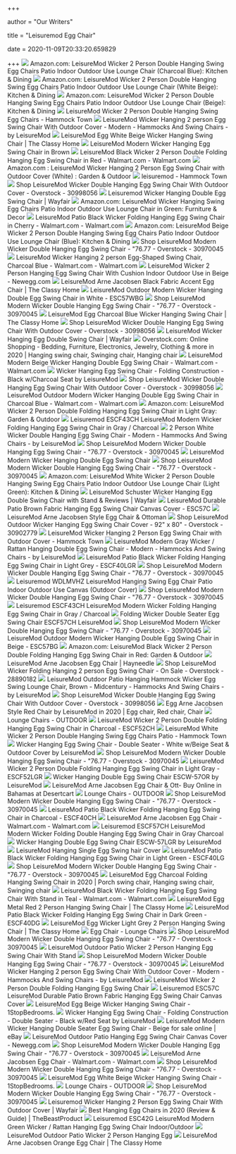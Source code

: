 +++
        
author = "Our Writers"
        
title = "Leisuremod Egg Chair"
        
date = 2020-11-09T20:33:20.659829
        
+++
[ ![](https://images-na.ssl-images-amazon.com/images/I/71WE1mcck%2BL._AC_SL1000_.jpg)](https://images-na.ssl-images-amazon.com/images/I/71WE1mcck%2BL._AC_SL1000_.jpg) Amazon.com: LeisureMod Wicker 2 Person Double Hanging Swing Egg Chairs  Patio Indoor Outdoor Use Lounge Chair (Charcoal Blue): Kitchen & Dining
[ ![](https://m.media-amazon.com/images/I/81SHhz3vJZL._AC_SS350_.jpg)](https://m.media-amazon.com/images/I/81SHhz3vJZL._AC_SS350_.jpg) Amazon.com: LeisureMod Wicker 2 Person Double Hanging Swing Egg Chairs  Patio Indoor Outdoor Use Lounge Chair (White Beige): Kitchen & Dining
[ ![](https://images-na.ssl-images-amazon.com/images/I/61MYnPA1HuL._AC_SY450_.jpg)](https://images-na.ssl-images-amazon.com/images/I/61MYnPA1HuL._AC_SY450_.jpg) Amazon.com: LeisureMod Wicker 2 Person Double Hanging Swing Egg Chairs  Patio Indoor Outdoor Use Lounge Chair (Beige): Kitchen & Dining
[ ![](https://cdn.shopify.com/s/files/1/0657/1879/products/71EI2DXlr8L_2000x.jpg?v=1580968193)](https://cdn.shopify.com/s/files/1/0657/1879/products/71EI2DXlr8L_2000x.jpg?v=1580968193) LeisureMod Wicker 2 Person Double Hanging Swing Egg Chairs - Hammock Town
[ ![](https://st.hzcdn.com/simgs/2cf174110dc1de9a_4-7682/home-design.jpg)](https://st.hzcdn.com/simgs/2cf174110dc1de9a_4-7682/home-design.jpg) LeisureMod Wicker Hanging 2 person Egg Swing Chair With Outdoor Cover -  Modern - Hammocks And Swing Chairs - by LeisureMod
[ ![](http://www.theclassyhome.com/catalog/LSM-ESC57WBG_1.jpg)](http://www.theclassyhome.com/catalog/LSM-ESC57WBG_1.jpg) LeisureMod Egg White Beige Wicker Hanging Swing Chair | The Classy Home
[ ![](https://leisuremod.com/pub/media/catalog/product/cache/image/1500x1125/e9c3970ab036de70892d86c6d221abfe/e/s/esc38br_1.jpg)](https://leisuremod.com/pub/media/catalog/product/cache/image/1500x1125/e9c3970ab036de70892d86c6d221abfe/e/s/esc38br_1.jpg) LeisureMod Modern Wicker Hanging Egg Swing Chair in Brown
[ ![](https://i5.walmartimages.com/asr/dfd9af17-6195-4931-a719-1d31984437c9.fc6c2af5084cbdfb5d74c42677afd338.jpeg)](https://i5.walmartimages.com/asr/dfd9af17-6195-4931-a719-1d31984437c9.fc6c2af5084cbdfb5d74c42677afd338.jpeg) LeisureMod Black Wicker 2 Person Double Folding Hanging Egg Swing Chair in  Red - Walmart.com - Walmart.com
[ ![](https://images-na.ssl-images-amazon.com/images/I/51YKhTe3AuL._AC_SY450_.jpg)](https://images-na.ssl-images-amazon.com/images/I/51YKhTe3AuL._AC_SY450_.jpg) Amazon.com : LeisureMod Wicker Hanging 2 Person Egg Swing Chair with  Outdoor Cover (White) : Garden & Outdoor
[ ![](https://cdn.shopify.com/s/files/1/0657/1879/products/luxury_wicker_egg_hanging_chair_2000x.jpg?v=1589546390)](https://cdn.shopify.com/s/files/1/0657/1879/products/luxury_wicker_egg_hanging_chair_2000x.jpg?v=1589546390) leisuremod - Hammock Town
[ ![](https://ak1.ostkcdn.com/images/products/30998056/LeisureMod-Wicker-Double-Hanging-Egg-Swing-Chair-With-Outdoor-Cover-4c9e025f-02c0-4cb7-ae62-1fac8f60e5f2_600.jpg?impolicy=medium)](https://ak1.ostkcdn.com/images/products/30998056/LeisureMod-Wicker-Double-Hanging-Egg-Swing-Chair-With-Outdoor-Cover-4c9e025f-02c0-4cb7-ae62-1fac8f60e5f2_600.jpg?impolicy=medium) Shop LeisureMod Wicker Double Hanging Egg Swing Chair With Outdoor Cover -  Overstock - 30998056
[ ![](https://secure.img1-fg.wfcdn.com/im/56499539/resize-h800-w800%5Ecompr-r85/1113/111373552/Leisuremod+Wicker+Hanging+Double+Egg+Swing+Chair.jpg)](https://secure.img1-fg.wfcdn.com/im/56499539/resize-h800-w800%5Ecompr-r85/1113/111373552/Leisuremod+Wicker+Hanging+Double+Egg+Swing+Chair.jpg) Leisuremod Wicker Hanging Double Egg Swing Chair | Wayfair
[ ![](https://images-na.ssl-images-amazon.com/images/I/7184osROjtL._AC_SY355_.jpg)](https://images-na.ssl-images-amazon.com/images/I/7184osROjtL._AC_SY355_.jpg) Amazon.com: LeisureMod Wicker Hanging Swing Egg Chairs Patio Indoor Outdoor  Use Lounge Chair in Green: Furniture & Decor
[ ![](https://i5.walmartimages.com/asr/cdb70420-f384-4394-a141-0890d37d0f04.5a20ba6e31f8fd8a65d05e38ea1538ed.jpeg?odnWidth=612&odnHeight=612&odnBg=ffffff)](https://i5.walmartimages.com/asr/cdb70420-f384-4394-a141-0890d37d0f04.5a20ba6e31f8fd8a65d05e38ea1538ed.jpeg?odnWidth=612&odnHeight=612&odnBg=ffffff) LeisureMod Patio Black Wicker Folding Hanging Egg Swing Chair in Cherry -  Walmart.com - Walmart.com
[ ![](https://images-na.ssl-images-amazon.com/images/I/41-y4%2BtTKoL._AC_.jpg)](https://images-na.ssl-images-amazon.com/images/I/41-y4%2BtTKoL._AC_.jpg) Amazon.com: LeisureMod Beige Wicker 2 Person Double Hanging Swing Egg Chairs  Patio Indoor Outdoor Use Lounge Chair (Blue): Kitchen & Dining
[ ![](https://ak1.ostkcdn.com/images/products/is/images/direct/23dfaa8bdb01367ae5a30d636476d92eebb6868d/LeisureMod-Modern-Wicker-Double-Hanging-Egg-Swing-Chair.jpg?impolicy=medium)](https://ak1.ostkcdn.com/images/products/is/images/direct/23dfaa8bdb01367ae5a30d636476d92eebb6868d/LeisureMod-Modern-Wicker-Double-Hanging-Egg-Swing-Chair.jpg?impolicy=medium) Shop LeisureMod Modern Wicker Double Hanging Egg Swing Chair - "76.77 -  Overstock - 30970045
[ ![](https://i5.walmartimages.com/asr/76fac518-320a-4c6c-887a-7080bd3ce702_1.556ea7ad7c9eed70c0be004df2912f9b.jpeg?odnWidth=612&odnHeight=612&odnBg=ffffff)](https://i5.walmartimages.com/asr/76fac518-320a-4c6c-887a-7080bd3ce702_1.556ea7ad7c9eed70c0be004df2912f9b.jpeg?odnWidth=612&odnHeight=612&odnBg=ffffff) LeisureMod Wicker Hanging 2 person Egg-Shaped Swing Chair, Charcoal Blue -  Walmart.com - Walmart.com
[ ![](https://c1.neweggimages.com/ProductImage/AGMR_1_20190723842515872.jpg)](https://c1.neweggimages.com/ProductImage/AGMR_1_20190723842515872.jpg) LeisureMod Wicker 2 Person Hanging Egg Swing Chair With Cushion Indoor  Outdoor Use in Beige - Newegg.com
[ ![](https://cdn.theclassyhome.com/600x600/LSM-EG35BLLC-2.jpg)](https://cdn.theclassyhome.com/600x600/LSM-EG35BLLC-2.jpg) LeisureMod Arne Jacobsen Black Fabric Accent Egg Chair | The Classy Home
[ ![](https://media.cymaxstores.com/Images/5066/1968069-3-L.jpg)](https://media.cymaxstores.com/Images/5066/1968069-3-L.jpg) LeisureMod Outdoor Modern Wicker Hanging Double Egg Swing Chair in White -  ESC57WBG
[ ![](https://ak1.ostkcdn.com/images/products/is/images/direct/1054b32ffa79967900d2ce05f7e617bcd6bd175e/LeisureMod-Modern-Wicker-Double-Hanging-Egg-Swing-Chair.jpg?impolicy=medium)](https://ak1.ostkcdn.com/images/products/is/images/direct/1054b32ffa79967900d2ce05f7e617bcd6bd175e/LeisureMod-Modern-Wicker-Double-Hanging-Egg-Swing-Chair.jpg?impolicy=medium) Shop LeisureMod Modern Wicker Double Hanging Egg Swing Chair - "76.77 -  Overstock - 30970045
[ ![](http://www.theclassyhome.com/catalog/LSM-ESC57CBU_2.jpg)](http://www.theclassyhome.com/catalog/LSM-ESC57CBU_2.jpg) LeisureMod Egg Charcoal Blue Wicker Hanging Swing Chair | The Classy Home
[ ![](https://ak1.ostkcdn.com/images/products/30998056/LeisureMod-Wicker-Double-Hanging-Egg-Swing-Chair-With-Outdoor-Cover-42a83eb6-0a5c-40f3-b233-7514bee90648_600.jpg?impolicy=medium)](https://ak1.ostkcdn.com/images/products/30998056/LeisureMod-Wicker-Double-Hanging-Egg-Swing-Chair-With-Outdoor-Cover-42a83eb6-0a5c-40f3-b233-7514bee90648_600.jpg?impolicy=medium) Shop LeisureMod Wicker Double Hanging Egg Swing Chair With Outdoor Cover -  Overstock - 30998056
[ ![](https://secure.img1-fg.wfcdn.com/im/04792018/resize-h800-w800%5Ecompr-r85/1191/119168751/Wicker+Hanging+Egg+Double+Swing+Chair.jpg)](https://secure.img1-fg.wfcdn.com/im/04792018/resize-h800-w800%5Ecompr-r85/1191/119168751/Wicker+Hanging+Egg+Double+Swing+Chair.jpg) LeisureMod Wicker Hanging Egg Double Swing Chair | Wayfair
[ ![](https://i.pinimg.com/736x/a4/b6/bc/a4b6bc462922450d50534eb3c6658bd0.jpg)](https://i.pinimg.com/736x/a4/b6/bc/a4b6bc462922450d50534eb3c6658bd0.jpg) Overstock.com: Online Shopping - Bedding, Furniture, Electronics, Jewelry,  Clothing & more in 2020 | Hanging swing chair, Swinging chair, Hanging chair
[ ![](https://i5.walmartimages.com/asr/4b602ec6-8041-464a-b711-2e2b3df8ef34_1.55db9efdc50dffa7c4338694dfc8efaf.jpeg?odnWidth=612&odnHeight=612&odnBg=ffffff)](https://i5.walmartimages.com/asr/4b602ec6-8041-464a-b711-2e2b3df8ef34_1.55db9efdc50dffa7c4338694dfc8efaf.jpeg?odnWidth=612&odnHeight=612&odnBg=ffffff) LeisureMod Modern Beige Wicker Hanging Double Egg Swing Chair - Walmart.com  - Walmart.com
[ ![](https://futonland.com/common/images/products/large/LM-ESCF40CH_1.jpg)](https://futonland.com/common/images/products/large/LM-ESCF40CH_1.jpg) Wicker Hanging Egg Swing Chair - Folding Construction - Black w/Charcoal  Seat by LeisureMod
[ ![](https://ak1.ostkcdn.com/images/products/30998056/LeisureMod-Wicker-Double-Hanging-Egg-Swing-Chair-With-Outdoor-Cover-57d9c019-4ec1-406c-8568-0d24504b53f9_600.jpg?impolicy=medium)](https://ak1.ostkcdn.com/images/products/30998056/LeisureMod-Wicker-Double-Hanging-Egg-Swing-Chair-With-Outdoor-Cover-57d9c019-4ec1-406c-8568-0d24504b53f9_600.jpg?impolicy=medium) Shop LeisureMod Wicker Double Hanging Egg Swing Chair With Outdoor Cover -  Overstock - 30998056
[ ![](https://i5.walmartimages.com/asr/647baa6d-d398-44d5-a93d-7474f91d208b_1.9aa5e75125237ba8eae57de67626fa6e.jpeg)](https://i5.walmartimages.com/asr/647baa6d-d398-44d5-a93d-7474f91d208b_1.9aa5e75125237ba8eae57de67626fa6e.jpeg) LeisureMod Outdoor Modern Wicker Hanging Double Egg Swing Chair in Charcoal  Blue - Walmart.com - Walmart.com
[ ![](https://images-na.ssl-images-amazon.com/images/I/41wxtvhqKWL._AC_SY450_.jpg)](https://images-na.ssl-images-amazon.com/images/I/41wxtvhqKWL._AC_SY450_.jpg) Amazon.com: LeisureMod Wicker 2 Person Double Folding Hanging Egg Swing  Chair in Light Gray: Garden & Outdoor
[ ![](https://c.shld.net/rpx/i/s/pi/mp/5107/prod_13950721108?src=https%3A%2F%2Fmedia.cymaxstores.com%2FImages%2F5066%2F1968075-L.jpg&d=162cb25c08aa4aec2b11e64d5ef9dbc089f820d0&hei=333&wid=333&op_sharpen=1)](https://c.shld.net/rpx/i/s/pi/mp/5107/prod_13950721108?src=https%3A%2F%2Fmedia.cymaxstores.com%2FImages%2F5066%2F1968075-L.jpg&d=162cb25c08aa4aec2b11e64d5ef9dbc089f820d0&hei=333&wid=333&op_sharpen=1) Leisuremod ESCF43CH LeisureMod Modern Wicker Folding Hanging Egg Swing Chair  in Gray / Charcoal
[ ![](https://st.hzcdn.com/simgs/3e911b6d0ebc2c98_4-3706/home-design.jpg)](https://st.hzcdn.com/simgs/3e911b6d0ebc2c98_4-3706/home-design.jpg) 2 Person White Wicker Double Hanging Egg Swing Chair - Modern - Hammocks  And Swing Chairs - by LeisureMod
[ ![](https://ak1.ostkcdn.com/images/products/is/images/direct/8d35b431cb30507a812f56bfcc2f848fbc79d4fd/LeisureMod-Modern-Wicker-Double-Hanging-Egg-Swing-Chair.jpg?impolicy=medium)](https://ak1.ostkcdn.com/images/products/is/images/direct/8d35b431cb30507a812f56bfcc2f848fbc79d4fd/LeisureMod-Modern-Wicker-Double-Hanging-Egg-Swing-Chair.jpg?impolicy=medium) Shop LeisureMod Modern Wicker Double Hanging Egg Swing Chair - "76.77 -  Overstock - 30970045
[ ![](https://img.grouponcdn.com/deal/EF5yspvhsq1PrBTp5HrcUM8VbW4/EF-2048x1229/v1/t600x362.jpg)](https://img.grouponcdn.com/deal/EF5yspvhsq1PrBTp5HrcUM8VbW4/EF-2048x1229/v1/t600x362.jpg) LeisureMod Modern Wicker Hanging Double Egg Swing Chair
[ ![](https://ak1.ostkcdn.com/images/products/is/images/direct/4dfda6bff204cbb8c69c807383b9561162b52591/LeisureMod-Modern-Wicker-Double-Hanging-Egg-Swing-Chair.jpg?impolicy=medium)](https://ak1.ostkcdn.com/images/products/is/images/direct/4dfda6bff204cbb8c69c807383b9561162b52591/LeisureMod-Modern-Wicker-Double-Hanging-Egg-Swing-Chair.jpg?impolicy=medium) Shop LeisureMod Modern Wicker Double Hanging Egg Swing Chair - "76.77 -  Overstock - 30970045
[ ![](https://images-na.ssl-images-amazon.com/images/I/41fm5GiqukL._AC_.jpg)](https://images-na.ssl-images-amazon.com/images/I/41fm5GiqukL._AC_.jpg) Amazon.com: LeisureMod White Wicker 2 Person Double Hanging Swing Egg Chairs  Patio Indoor Outdoor Use Lounge Chair (Light Green): Kitchen & Dining
[ ![](https://secure.img1-fg.wfcdn.com/im/49453286/resize-h800-w800%5Ecompr-r85/1226/122638942/Schuster+Wicker+Hanging+Egg+Double+Swing+Chair+with+Stand.jpg)](https://secure.img1-fg.wfcdn.com/im/49453286/resize-h800-w800%5Ecompr-r85/1226/122638942/Schuster+Wicker+Hanging+Egg+Double+Swing+Chair+with+Stand.jpg) LeisureMod Schuster Wicker Hanging Egg Double Swing Chair with Stand &  Reviews | Wayfair
[ ![](https://media.cymaxstores.com/Images/5066/1968532-2-L.jpg)](https://media.cymaxstores.com/Images/5066/1968532-2-L.jpg) LeisureMod Durable Patio Brown Fabric Hanging Egg Swing Chair Canvas Cover  - ESC57C
[ ![](https://leisuremod.com/pub/media/catalog/product/cache/image/1500x1125/e9c3970ab036de70892d86c6d221abfe/e/g/eg35blw_1.jpg)](https://leisuremod.com/pub/media/catalog/product/cache/image/1500x1125/e9c3970ab036de70892d86c6d221abfe/e/g/eg35blw_1.jpg) LeisureMod Arne Jacobsen Style Egg Chair & Ottoman
[ ![](https://ak1.ostkcdn.com/images/products/is/images/direct/4b3c509ae92e8d9fcb247ab5e170460e2f5b8b20/LeisureMod-Outdoor-Wicker-Hanging-Egg-Swing-Chair-Cover.jpg)](https://ak1.ostkcdn.com/images/products/is/images/direct/4b3c509ae92e8d9fcb247ab5e170460e2f5b8b20/LeisureMod-Outdoor-Wicker-Hanging-Egg-Swing-Chair-Cover.jpg) Shop LeisureMod Outdoor Wicker Hanging Egg Swing Chair Cover - 92" x 80" -  Overstock - 30902779
[ ![](https://cdn.shopify.com/s/files/1/0657/1879/products/611XmZBF1bL_2000x.jpg?v=1580972103)](https://cdn.shopify.com/s/files/1/0657/1879/products/611XmZBF1bL_2000x.jpg?v=1580972103) LeisureMod Wicker Hanging 2 Person Egg Swing Chair with Outdoor Cover -  Hammock Town
[ ![](https://st.hzcdn.com/simgs/12013a750e8c07e1_4-4954/home-design.jpg)](https://st.hzcdn.com/simgs/12013a750e8c07e1_4-4954/home-design.jpg) LeisureMod Modern Gray Wicker / Rattan Hanging Double Egg Swing Chair -  Modern - Hammocks And Swing Chairs - by LeisureMod
[ ![](https://media.cymaxstores.com/Images/5066/2025738-L.jpg)](https://media.cymaxstores.com/Images/5066/2025738-L.jpg) LeisureMod Patio Black Wicker Folding Hanging Egg Swing Chair in Light Grey  - ESCF40LGR
[ ![](https://ak1.ostkcdn.com/images/products/is/images/direct/6f9d7bc7e9a5011f4f60a4b2ec8df09c497e129d/LeisureMod-Modern-Wicker-Double-Hanging-Egg-Swing-Chair.jpg?impolicy=medium)](https://ak1.ostkcdn.com/images/products/is/images/direct/6f9d7bc7e9a5011f4f60a4b2ec8df09c497e129d/LeisureMod-Modern-Wicker-Double-Hanging-Egg-Swing-Chair.jpg?impolicy=medium) Shop LeisureMod Modern Wicker Double Hanging Egg Swing Chair - "76.77 -  Overstock - 30970045
[ ![](https://c.shld.net/rpx/i/s/pi/mp/10160405/prod_9120082632?src=http%3A%2F%2Flykartstore.site%2Flykartimage%2FimageB%2FALVB07WDLMVHZ.jpg&d=6826277877950bc2f76ead2764d73d0541fd0852&?hei=64&wid=64&qlt=50)](https://c.shld.net/rpx/i/s/pi/mp/10160405/prod_9120082632?src=http%3A%2F%2Flykartstore.site%2Flykartimage%2FimageB%2FALVB07WDLMVHZ.jpg&d=6826277877950bc2f76ead2764d73d0541fd0852&?hei=64&wid=64&qlt=50) Leisuremod WDLMVHZ LeisureMod Hanging Swing Egg Chair Patio Indoor Outdoor  Use Canvas (Outdoor Cover)
[ ![](https://ak1.ostkcdn.com/images/products/is/images/direct/d8c514bb3e8f81add959fa79241fb9328dec9143/LeisureMod-Modern-Wicker-Double-Hanging-Egg-Swing-Chair.jpg)](https://ak1.ostkcdn.com/images/products/is/images/direct/d8c514bb3e8f81add959fa79241fb9328dec9143/LeisureMod-Modern-Wicker-Double-Hanging-Egg-Swing-Chair.jpg) Shop LeisureMod Modern Wicker Double Hanging Egg Swing Chair - "76.77 -  Overstock - 30970045
[ ![](https://c.shld.net/rpx/i/s/pi/mp/5107/prod_13950720608?src=https%3A%2F%2Fmedia.cymaxstores.com%2FImages%2F5066%2F1968075-1-L.jpg&d=0aaf463d7508eceefaa0399059f89d370b4dee61&hei=333&wid=333&op_sharpen=1)](https://c.shld.net/rpx/i/s/pi/mp/5107/prod_13950720608?src=https%3A%2F%2Fmedia.cymaxstores.com%2FImages%2F5066%2F1968075-1-L.jpg&d=0aaf463d7508eceefaa0399059f89d370b4dee61&hei=333&wid=333&op_sharpen=1) Leisuremod ESCF43CH LeisureMod Modern Wicker Folding Hanging Egg Swing Chair  in Gray / Charcoal
[ ![](https://www.furnituredepot.com/cachedimages/4/47c6ca3e144b908111f0a05b3b084dc2.image.1024x1024.jpg)](https://www.furnituredepot.com/cachedimages/4/47c6ca3e144b908111f0a05b3b084dc2.image.1024x1024.jpg) Folding Wicker Double Seater Egg Swing Chair ESCF57CH LeisureMod
[ ![](https://ak1.ostkcdn.com/images/products/is/images/direct/908573b47ffbf2e83d6309bf6baa9cea58f09b93/LeisureMod-Modern-Wicker-Double-Hanging-Egg-Swing-Chair.jpg)](https://ak1.ostkcdn.com/images/products/is/images/direct/908573b47ffbf2e83d6309bf6baa9cea58f09b93/LeisureMod-Modern-Wicker-Double-Hanging-Egg-Swing-Chair.jpg) Shop LeisureMod Modern Wicker Double Hanging Egg Swing Chair - "76.77 -  Overstock - 30970045
[ ![](https://media.cymaxstores.com/Images/5066/1968067-3-L.jpg)](https://media.cymaxstores.com/Images/5066/1968067-3-L.jpg) LeisureMod Outdoor Modern Wicker Hanging Double Egg Swing Chair in Beige -  ESC57BG
[ ![](https://images-na.ssl-images-amazon.com/images/I/51p0W0FekZL._AC_SY450_.jpg)](https://images-na.ssl-images-amazon.com/images/I/51p0W0FekZL._AC_SY450_.jpg) Amazon.com: LeisureMod Black Wicker 2 Person Double Folding Hanging Egg  Swing Chair in Red: Garden & Outdoor
[ ![](https://content.haycdn.com/mgen/master:MODS058.jpg)](https://content.haycdn.com/mgen/master:MODS058.jpg) LeisureMod Arne Jacobsen Egg Chair | Hayneedle
[ ![](https://ak1.ostkcdn.com/images/products/28890182/LeisureMod-Wicker-Folding-Hanging-2-person-Egg-Swing-Chair-N-A-4505c8c3-fc79-4749-bc0c-4aca4d9a5724_600.jpg?impolicy=medium)](https://ak1.ostkcdn.com/images/products/28890182/LeisureMod-Wicker-Folding-Hanging-2-person-Egg-Swing-Chair-N-A-4505c8c3-fc79-4749-bc0c-4aca4d9a5724_600.jpg?impolicy=medium) Shop LeisureMod Wicker Folding Hanging 2 person Egg Swing Chair - On Sale -  Overstock - 28890182
[ ![](https://st.hzcdn.com/simgs/8921d22b0cf58efc_4-4521/home-design.jpg)](https://st.hzcdn.com/simgs/8921d22b0cf58efc_4-4521/home-design.jpg) LeisureMod Outdoor Patio Hanging Hammock Wicker Egg Swing Lounge Chair,  Brown - Midcentury - Hammocks And Swing Chairs - by LeisureMod
[ ![](https://ak1.ostkcdn.com/images/products/30998056/LeisureMod-Wicker-Double-Hanging-Egg-Swing-Chair-With-Outdoor-Cover-10c79885-e46e-401f-b576-00c2bd51b63e_600.jpg?impolicy=medium)](https://ak1.ostkcdn.com/images/products/30998056/LeisureMod-Wicker-Double-Hanging-Egg-Swing-Chair-With-Outdoor-Cover-10c79885-e46e-401f-b576-00c2bd51b63e_600.jpg?impolicy=medium) Shop LeisureMod Wicker Double Hanging Egg Swing Chair With Outdoor Cover -  Overstock - 30998056
[ ![](https://i.pinimg.com/originals/c4/73/b1/c473b1cb309ed5d6b0af48bb80aea79f.jpg)](https://i.pinimg.com/originals/c4/73/b1/c473b1cb309ed5d6b0af48bb80aea79f.jpg) Egg Arne Jacobsen Style Red Chair by LeisureMod in 2020 | Egg chair, Red  chair, Chair
[ ![](https://leisuremod.com/pub/media/catalog/product/cache/small_image/800x600/beff4985b56e3afdbeabfc89641a4582/d/r/dr27cbu_1.jpg)](https://leisuremod.com/pub/media/catalog/product/cache/small_image/800x600/beff4985b56e3afdbeabfc89641a4582/d/r/dr27cbu_1.jpg) Lounge Chairs - OUTDOOR
[ ![](https://media.cymaxstores.com/Images/5066/2026485-3-L.jpg)](https://media.cymaxstores.com/Images/5066/2026485-3-L.jpg) LeisureMod Wicker 2 Person Double Folding Hanging Egg Swing Chair in  Charcoal - ESCF52CH
[ ![](https://cdn.shopify.com/s/files/1/0657/1879/products/51Jnoc8SP4L_800x.jpg?v=1589357625)](https://cdn.shopify.com/s/files/1/0657/1879/products/51Jnoc8SP4L_800x.jpg?v=1589357625) LeisureMod White Wicker 2 Person Double Hanging Swing Egg Chairs Patio -  Hammock Town
[ ![](https://futonland.com/common/images/products/large/LM-ESC57WBG-C-2.jpg)](https://futonland.com/common/images/products/large/LM-ESC57WBG-C-2.jpg) Wicker Hanging Egg Swing Chair - Double Seater - White w/Beige Seat &  Outdoor Cover by LeisureMod
[ ![](https://ak1.ostkcdn.com/images/products/is/images/direct/806a18fba8acf9fd03578fdfd5ed24230f26ab76/LeisureMod-Modern-Wicker-Double-Hanging-Egg-Swing-Chair.jpg)](https://ak1.ostkcdn.com/images/products/is/images/direct/806a18fba8acf9fd03578fdfd5ed24230f26ab76/LeisureMod-Modern-Wicker-Double-Hanging-Egg-Swing-Chair.jpg) Shop LeisureMod Modern Wicker Double Hanging Egg Swing Chair - "76.77 -  Overstock - 30970045
[ ![](https://media.cymaxstores.com/Images/5066/2026487-2-L.jpg)](https://media.cymaxstores.com/Images/5066/2026487-2-L.jpg) LeisureMod Wicker 2 Person Double Folding Hanging Egg Swing Chair in Light  Gray - ESCF52LGR
[ ![](https://www.furnituredepot.com/cachedimages/7/7d2f28155b476e79fb59336be0c79486.image.1000x1010.jpg)](https://www.furnituredepot.com/cachedimages/7/7d2f28155b476e79fb59336be0c79486.image.1000x1010.jpg) Wicker Hanging Double Egg Swing Chair ESCW-57OR by LeisureMod
[ ![](https://m.media-amazon.com/images/I/71MCDI6W6vL.jpg)](https://m.media-amazon.com/images/I/71MCDI6W6vL.jpg) LeisureMod Arne Jacobsen Egg Chair & Ott- Buy Online in Bahamas at  Desertcart
[ ![](https://leisuremod.com/pub/media/catalog/product/cache/image/240x330/a4e40ebdc3e371adff845072e1c73f37/e/s/esc57c_11.jpg)](https://leisuremod.com/pub/media/catalog/product/cache/image/240x330/a4e40ebdc3e371adff845072e1c73f37/e/s/esc57c_11.jpg) Lounge Chairs - OUTDOOR
[ ![](https://ak1.ostkcdn.com/images/products/is/images/direct/9312f3712ddf7375e8c61eb274e3cded7f5f7999/LeisureMod-Modern-Wicker-Double-Hanging-Egg-Swing-Chair.jpg)](https://ak1.ostkcdn.com/images/products/is/images/direct/9312f3712ddf7375e8c61eb274e3cded7f5f7999/LeisureMod-Modern-Wicker-Double-Hanging-Egg-Swing-Chair.jpg) Shop LeisureMod Modern Wicker Double Hanging Egg Swing Chair - "76.77 -  Overstock - 30970045
[ ![](https://media.cymaxstores.com/Images/5066/2025733-3-L.jpg)](https://media.cymaxstores.com/Images/5066/2025733-3-L.jpg) LeisureMod Patio Black Wicker Folding Hanging Egg Swing Chair in Charcoal -  ESCF40CH
[ ![](https://i5.walmartimages.com/asr/14ba0ff8-3ca1-4c58-8411-0e3308380d04.8373f5f6708436b7a857a42c799c8965.jpeg)](https://i5.walmartimages.com/asr/14ba0ff8-3ca1-4c58-8411-0e3308380d04.8373f5f6708436b7a857a42c799c8965.jpeg) LeisureMod Arne Jacobsen Egg Chair - Walmart.com - Walmart.com
[ ![](https://c.shld.net/rpx/i/s/pi/mp/5107/prod_13950717808?src=https%3A%2F%2Fmedia.cymaxstores.com%2FImages%2F5066%2F1968071-2-L.jpg&d=353958e540e9471366891924ee76c5f3d20fbddf&hei=333&wid=333&op_sharpen=1)](https://c.shld.net/rpx/i/s/pi/mp/5107/prod_13950717808?src=https%3A%2F%2Fmedia.cymaxstores.com%2FImages%2F5066%2F1968071-2-L.jpg&d=353958e540e9471366891924ee76c5f3d20fbddf&hei=333&wid=333&op_sharpen=1) Leisuremod ESCF57CH LeisureMod Modern Wicker Folding Double Hanging Egg  Swing Chair in Gray Charcoal
[ ![](https://www.furnituredepot.com/cachedimages/a/ae40a3322724baf69dfc66067d282535.image.1000x1010.jpg)](https://www.furnituredepot.com/cachedimages/a/ae40a3322724baf69dfc66067d282535.image.1000x1010.jpg) Wicker Hanging Double Egg Swing Chair ESCW-57LGR by LeisureMod
[ ![](https://leisuremod.com/pub/media/catalog/product/cache/image/1500x1125/e9c3970ab036de70892d86c6d221abfe/e/s/esc38c_1.jpg)](https://leisuremod.com/pub/media/catalog/product/cache/image/1500x1125/e9c3970ab036de70892d86c6d221abfe/e/s/esc38c_1.jpg) LeisureMod Hanging Single Egg Swing hair Cover
[ ![](https://media.cymaxstores.com/Images/5066/2025737-3-L.jpg)](https://media.cymaxstores.com/Images/5066/2025737-3-L.jpg) LeisureMod Patio Black Wicker Folding Hanging Egg Swing Chair in Light  Green - ESCF40LG
[ ![](https://ak1.ostkcdn.com/images/products/is/images/direct/999269dddf3316d624990b9c04ebeae8caa8bbee/LeisureMod-Modern-Wicker-Double-Hanging-Egg-Swing-Chair.jpg?impolicy=medium)](https://ak1.ostkcdn.com/images/products/is/images/direct/999269dddf3316d624990b9c04ebeae8caa8bbee/LeisureMod-Modern-Wicker-Double-Hanging-Egg-Swing-Chair.jpg?impolicy=medium) Shop LeisureMod Modern Wicker Double Hanging Egg Swing Chair - "76.77 -  Overstock - 30970045
[ ![](https://i.pinimg.com/originals/2f/e6/bd/2fe6bda3a3601c7e7597654b57afb060.jpg)](https://i.pinimg.com/originals/2f/e6/bd/2fe6bda3a3601c7e7597654b57afb060.jpg) LeisureMod Egg Charcoal Folding Hanging Swing Chair in 2020 | Porch swing  chair, Hanging swing chair, Swinging chair
[ ![](https://i5.walmartimages.com/asr/78c28e92-b0e7-432e-830a-39c0210afcb1.1e9933cb7f5529b36ea6203aed8ff369.jpeg?odnWidth=612&odnHeight=612&odnBg=ffffff)](https://i5.walmartimages.com/asr/78c28e92-b0e7-432e-830a-39c0210afcb1.1e9933cb7f5529b36ea6203aed8ff369.jpeg?odnWidth=612&odnHeight=612&odnBg=ffffff) LeisureMod Black Wicker Folding Hanging Egg Swing Chair With Stand in Teal  - Walmart.com - Walmart.com
[ ![](https://cdn.theclassyhome.com/600x600/LSM-ESCW-57R_5.jpg)](https://cdn.theclassyhome.com/600x600/LSM-ESCW-57R_5.jpg) LeisureMod Egg Metal Red 2 Person Hanging Swing Chair | The Classy Home
[ ![](https://media.cymaxstores.com/Images/5066/2025735-2-L.jpg)](https://media.cymaxstores.com/Images/5066/2025735-2-L.jpg) LeisureMod Patio Black Wicker Folding Hanging Egg Swing Chair in Dark Green  - ESCF40DG
[ ![](http://www.theclassyhome.com/catalog/LSM-ESCBG-57LGR_5.jpg)](http://www.theclassyhome.com/catalog/LSM-ESCBG-57LGR_5.jpg) LeisureMod Egg Wicker Light Grey 2 Person Hanging Swing Chair | The Classy  Home
[ ![](https://leisuremod.com/pub/media/catalog/product/cache/small_image/800x600/beff4985b56e3afdbeabfc89641a4582/c/o/copy.jpg)](https://leisuremod.com/pub/media/catalog/product/cache/small_image/800x600/beff4985b56e3afdbeabfc89641a4582/c/o/copy.jpg) Egg Chair - Lounge Chairs
[ ![](https://ak1.ostkcdn.com/images/products/is/images/direct/9d077b716498f1fd0eef51c6ba5a1a8e02bf01ae/LeisureMod-Modern-Wicker-Double-Hanging-Egg-Swing-Chair.jpg?impolicy=medium)](https://ak1.ostkcdn.com/images/products/is/images/direct/9d077b716498f1fd0eef51c6ba5a1a8e02bf01ae/LeisureMod-Modern-Wicker-Double-Hanging-Egg-Swing-Chair.jpg?impolicy=medium) Shop LeisureMod Modern Wicker Double Hanging Egg Swing Chair - "76.77 -  Overstock - 30970045
[ ![](https://i.ebayimg.com/images/g/zLoAAOSwFRxeecpG/s-l640.jpg)](https://i.ebayimg.com/images/g/zLoAAOSwFRxeecpG/s-l640.jpg) LeisureMod Outdoor Patio Wicker 2 Person Hanging Egg Swing Chair With Stand
[ ![](https://ak1.ostkcdn.com/images/products/is/images/direct/9f3b8ee3934ce570b55e402847f34d2b3a844e75/LeisureMod-Modern-Wicker-Double-Hanging-Egg-Swing-Chair.jpg?impolicy=medium)](https://ak1.ostkcdn.com/images/products/is/images/direct/9f3b8ee3934ce570b55e402847f34d2b3a844e75/LeisureMod-Modern-Wicker-Double-Hanging-Egg-Swing-Chair.jpg?impolicy=medium) Shop LeisureMod Modern Wicker Double Hanging Egg Swing Chair - "76.77 -  Overstock - 30970045
[ ![](https://st.hzcdn.com/fimgs/acb169500dc1de9c_7683-w300-h300-b1-p10--.jpg)](https://st.hzcdn.com/fimgs/acb169500dc1de9c_7683-w300-h300-b1-p10--.jpg) LeisureMod Wicker Hanging 2 person Egg Swing Chair With Outdoor Cover -  Modern - Hammocks And Swing Chairs - by LeisureMod
[ ![](https://leisuremod.com/pub/media/catalog/product/cache/image/1500x1125/e9c3970ab036de70892d86c6d221abfe/e/s/escf52bu_13.jpg)](https://leisuremod.com/pub/media/catalog/product/cache/image/1500x1125/e9c3970ab036de70892d86c6d221abfe/e/s/escf52bu_13.jpg) LeisureMod Wicker 2 Person Double Folding Hanging Egg Swing Chair
[ ![](https://c.shld.net/rpx/i/s/pi/mp/5107/prod_13951015108?src=https%3A%2F%2Fmedia.cymaxstores.com%2FImages%2F5066%2F1968532-L.jpg&d=1de3de66e227a789a37f362e7d722591bed8a233&hei=333&wid=333&op_sharpen=1)](https://c.shld.net/rpx/i/s/pi/mp/5107/prod_13951015108?src=https%3A%2F%2Fmedia.cymaxstores.com%2FImages%2F5066%2F1968532-L.jpg&d=1de3de66e227a789a37f362e7d722591bed8a233&hei=333&wid=333&op_sharpen=1) Leisuremod ESC57C LeisureMod Durable Patio Brown Fabric Hanging Egg Swing  Chair Canvas Cover
[ ![](https://cdn.1stopbedrooms.com/media/catalog/product/cache/1/image/cc0ec2d91bc4dd8becc1b9167d5c2be1/l/e/leisuremod-egg-beige-wicker-hanging-swing-chair_qb1266346_6.jpg)](https://cdn.1stopbedrooms.com/media/catalog/product/cache/1/image/cc0ec2d91bc4dd8becc1b9167d5c2be1/l/e/leisuremod-egg-beige-wicker-hanging-swing-chair_qb1266346_6.jpg) LeisureMod Egg Beige Wicker Hanging Swing Chair - 1StopBedrooms.
[ ![](https://futonland.com/common/images/products/medium/LM-ESCF52R_1.jpg)](https://futonland.com/common/images/products/medium/LM-ESCF52R_1.jpg) Wicker Hanging Egg Swing Chair - Folding Construction - Double Seater -  Black w/Red Seat by LeisureMod
[ ![](https://i.ebayimg.com/images/g/6u0AAOSwPk9cS0~W/s-l225.jpg)](https://i.ebayimg.com/images/g/6u0AAOSwPk9cS0~W/s-l225.jpg) LeisureMod Modern Wicker Hanging Double Seater Egg Swing Chair - Beige for  sale online | eBay
[ ![](https://c1.neweggimages.com/ProductImage/V26F_1_201908141237174504.jpg)](https://c1.neweggimages.com/ProductImage/V26F_1_201908141237174504.jpg) LeisureMod Outdoor Patio Hanging Egg Swing Chair Canvas Cover - Newegg.com
[ ![](https://ak1.ostkcdn.com/images/products/is/images/direct/df38224bf376e182d4ca540125755af4c416ae4e/LeisureMod-Modern-Wicker-Double-Hanging-Egg-Swing-Chair.jpg?impolicy=medium)](https://ak1.ostkcdn.com/images/products/is/images/direct/df38224bf376e182d4ca540125755af4c416ae4e/LeisureMod-Modern-Wicker-Double-Hanging-Egg-Swing-Chair.jpg?impolicy=medium) Shop LeisureMod Modern Wicker Double Hanging Egg Swing Chair - "76.77 -  Overstock - 30970045
[ ![](https://i5.walmartimages.com/asr/35c0b6e4-fda6-4124-aa9f-0eb1acbafd69_1.b1a6e38e196ca3741265c7c690714566.jpeg?odnWidth=612&odnHeight=612&odnBg=ffffff)](https://i5.walmartimages.com/asr/35c0b6e4-fda6-4124-aa9f-0eb1acbafd69_1.b1a6e38e196ca3741265c7c690714566.jpeg?odnWidth=612&odnHeight=612&odnBg=ffffff) LeisureMod Arne Jacobsen Egg Chair - Walmart.com - Walmart.com
[ ![](https://ak1.ostkcdn.com/images/products/is/images/direct/d10b21807f62d926b1cd21847d7dd87e84bf3a91/LeisureMod-Modern-Wicker-Double-Hanging-Egg-Swing-Chair.jpg?impolicy=medium)](https://ak1.ostkcdn.com/images/products/is/images/direct/d10b21807f62d926b1cd21847d7dd87e84bf3a91/LeisureMod-Modern-Wicker-Double-Hanging-Egg-Swing-Chair.jpg?impolicy=medium) Shop LeisureMod Modern Wicker Double Hanging Egg Swing Chair - "76.77 -  Overstock - 30970045
[ ![](https://cdn.1stopbedrooms.com/media/catalog/product/cache/1/image/cc0ec2d91bc4dd8becc1b9167d5c2be1/l/e/leisuremod-egg-white-beige-wicker-hanging-swing-chair_qb1271046_2.jpg)](https://cdn.1stopbedrooms.com/media/catalog/product/cache/1/image/cc0ec2d91bc4dd8becc1b9167d5c2be1/l/e/leisuremod-egg-white-beige-wicker-hanging-swing-chair_qb1271046_2.jpg) LeisureMod Egg White Beige Wicker Hanging Swing Chair - 1StopBedrooms.
[ ![](https://leisuremod.com/pub/media/catalog/product/cache/image/310x310/a4e40ebdc3e371adff845072e1c73f37/e/s/esc38br_2.jpg)](https://leisuremod.com/pub/media/catalog/product/cache/image/310x310/a4e40ebdc3e371adff845072e1c73f37/e/s/esc38br_2.jpg) Lounge Chairs - OUTDOOR
[ ![](https://ak1.ostkcdn.com/images/products/is/images/direct/1b72ffc184d0ae9077a77001cb1849f4d63469c8/LeisureMod-Modern-Wicker-Double-Hanging-Egg-Swing-Chair.jpg?impolicy=medium)](https://ak1.ostkcdn.com/images/products/is/images/direct/1b72ffc184d0ae9077a77001cb1849f4d63469c8/LeisureMod-Modern-Wicker-Double-Hanging-Egg-Swing-Chair.jpg?impolicy=medium) Shop LeisureMod Modern Wicker Double Hanging Egg Swing Chair - "76.77 -  Overstock - 30970045
[ ![](https://secure.img1-fg.wfcdn.com/im/60607596/resize-h800-w800%5Ecompr-r85/9039/90392253/Leisuremod+Wicker+Hanging+2+Person+Egg+Swing+Chair+With+Outdoor+Cover.jpg)](https://secure.img1-fg.wfcdn.com/im/60607596/resize-h800-w800%5Ecompr-r85/9039/90392253/Leisuremod+Wicker+Hanging+2+Person+Egg+Swing+Chair+With+Outdoor+Cover.jpg) Leisuremod Wicker Hanging 2 Person Egg Swing Chair With Outdoor Cover |  Wayfair
[ ![](https://thebeastproduct.com/wp-content/uploads/2020/02/Hanging-Egg-Chairs.jpg)](https://thebeastproduct.com/wp-content/uploads/2020/02/Hanging-Egg-Chairs.jpg) Best Hanging Egg Chairs in 2020 (Review & Guide) | TheBeastProduct
[ ![](https://c.shld.net/rpx/i/s/pi/mp/5107/prod_13950664708?src=https%3A%2F%2Fmedia.cymaxstores.com%2FImages%2F5066%2F1967992-2-L.jpg&d=b83f0064d0ca8cc2b5b410385fdbd1ff6752c3ca&hei=333&wid=333&op_sharpen=1)](https://c.shld.net/rpx/i/s/pi/mp/5107/prod_13950664708?src=https%3A%2F%2Fmedia.cymaxstores.com%2FImages%2F5066%2F1967992-2-L.jpg&d=b83f0064d0ca8cc2b5b410385fdbd1ff6752c3ca&hei=333&wid=333&op_sharpen=1) Leisuremod ESC42G LeisureMod Modern Green Wicker / Rattan Hanging Egg Swing  Chair Indoor/Outdoor
[ ![](http://images.patiow.com/l-m/outdoor-patio-wicker-2-person-hanging-egg.jpg)](http://images.patiow.com/l-m/outdoor-patio-wicker-2-person-hanging-egg.jpg) LeisureMod Outdoor Patio Wicker 2 Person Hanging Egg
[ ![](https://cdn.theclassyhome.com/600x600/LSM-EG35ORWC-1.jpg)](https://cdn.theclassyhome.com/600x600/LSM-EG35ORWC-1.jpg) LeisureMod Arne Jacobsen Orange Egg Chair | The Classy Home
